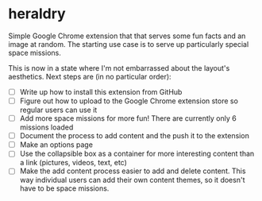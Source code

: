 # heraldry

Simple Google Chrome extension that that serves some fun facts and an image at random. The starting use case is to serve up particularly special space missions.

This is now in a state where I'm not embarrassed about the layout's aesthetics. Next steps are (in no particular order): 

- [ ] Write up how to install this extension from GitHub
- [ ] Figure out how to upload to the Google Chrome extension store so regular users can use it
- [ ] Add more space missions for more fun! There are currently only 6 missions loaded
- [ ] Document the process to add content and the push it to the extension
- [ ] Make an options page
- [ ] Use the collapsible box as a container for more interesting content than a link (pictures, videos, text, etc)
- [ ] Make the add content process easier to add and delete content. This way individual users can add their own content themes, so it doesn't have to be space missions. 
